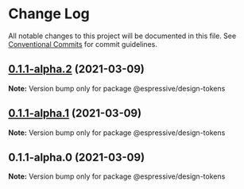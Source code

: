 # Change Log

All notable changes to this project will be documented in this file.
See [Conventional Commits](https://conventionalcommits.org) for commit guidelines.

## [0.1.1-alpha.2](https://github.com/Espressive/cascara/compare/@espressive/design-tokens@0.1.1-alpha.1...@espressive/design-tokens@0.1.1-alpha.2) (2021-03-09)

**Note:** Version bump only for package @espressive/design-tokens





## [0.1.1-alpha.1](https://github.com/Espressive/cascara/compare/@espressive/design-tokens@0.1.1-alpha.0...@espressive/design-tokens@0.1.1-alpha.1) (2021-03-09)

**Note:** Version bump only for package @espressive/design-tokens





## 0.1.1-alpha.0 (2021-03-09)

**Note:** Version bump only for package @espressive/design-tokens

